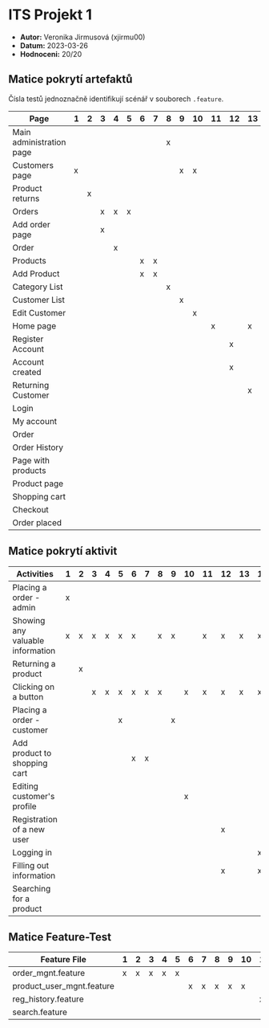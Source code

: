 # ITS Projekt 1

- **Autor:** Veronika Jirmusová (xjirmu00)
- **Datum:** 2023-03-26
- **Hodnoceni:** 20/20

## Matice pokrytí artefaktů

Čísla testů jednoznačně identifikují scénář v souborech `.feature`.

| Page        | 1 | 2 | 3 | 4 | 5 | 6 | 7 | 8 | 9 | 10 | 11 | 12 | 13 | 14 | 15 | 16 | 17 | 18 | 19 | 20 | 21 | 22 | 23 |
|----------                 |---|---|---|---|---|---|---|---|---|---|---|---|---|---|---|---|---|---|---|---|---|---|---|
| Main administration page  |   |   |   |   |   |   |   | x |   |   |   |   |   |   |   |   |   |   |   |   |   |   |   |
| Customers page            | x |   |   |   |   |   |   |   | x | x |   |   |   |   |   |   |   |   |   |   |   |   |   |
| Product returns           |   | x |   |   |   |   |   |   |   |   |   |   |   |   |   |   |   |   |   |   |   |   |   |
| Orders                    |   |   | x | x | x |   |   |   |   |   |   |   |   |   |   |   |   |   |   |   |   |   |   |
| Add order page            |   |   | x |   |   |   |   |   |   |   |   |   |   |   |   |   |   |   |   |   |   |   |   |
| Order <product>           |   |   |   | x |   |   |   |   |   |   |   |   |   |   |   |   |   |   |   |   |   |   |   |
| Products                  |   |   |   |   |   | x | x |   |   |   |   |   |   |   |   |   |   |   |   |   |   |   |   |
| Add Product               |   |   |   |   |   | x | x |   |   |   |   |   |   |   |   |   |   |   |   |   |   |   |   |
| Category List             |   |   |   |   |   |   |   | x |   |   |   |   |   |   |   |   |   |   |   |   |   |   |   |
| Customer List             |   |   |   |   |   |   |   |   | x |   |   |   |   |   |   |   |   |   |   |   |   |   |   |
| Edit Customer             |   |   |   |   |   |   |   |   |   | x |   |   |   |   |   |   |   |   |   |   |   |   |   |
| Home page                 |   |   |   |   |   |   |   |   |   |   | x |   | x |   |   | x |   |   | x | x |   |   |   |
| Register Account          |   |   |   |   |   |   |   |   |   |   |   | x |   |   |   |   |   |   |   |   |   |   |   |
| Account created           |   |   |   |   |   |   |   |   |   |   |   | x |   |   |   |   |   |   |   |   |   |   |   |
| Returning Customer        |   |   |   |   |   |   |   |   |   |   |   |   | x |   |   |   |   |   |   |   |   |   |   |
| Login                     |   |   |   |   |   |   |   |   |   |   |   |   |   | x |   |   |   |   |   |   |   |   |   |
| My account                |   |   |   |   |   |   |   |   |   |   |   |   |   | x |   | x |   | x |   |   |   |   |   |
| Order <customer>          |   |   |   |   |   |   |   |   |   |   |   |   |   |   | x |   |   |   |   |   |   |   |   |
| Order History             |   |   |   |   |   |   |   |   |   |   |   |   |   |   |   |   | x | x |   |   |   |   |   |
| Page with products        |   |   |   |   |   |   |   |   |   |   |   |   |   |   |   |   |   |   | x | x |   |   |   |
| Product page              |   |   |   |   |   |   |   |   |   |   |   |   |   |   |   |   |   |   |   |   | x |   |   |
| Shopping cart             |   |   |   |   |   |   |   |   |   |   |   |   |   |   |   |   |   |   |   |   |   | x |   |
| Checkout                  |   |   |   |   |   |   |   |   |   |   |   |   |   |   |   |   |   |   |   |   |   | x | x |
| Order placed              |   |   |   |   |   |   |   |   |   |   |   |   |   |   |   |   |   |   |   |   |   |   | x |


## Matice pokrytí aktivit

| Activities | 1 | 2 | 3 | 4 | 5 | 6 | 7 | 8 | 9 | 10 | 11 | 12 | 13 | 14 | 15 | 16 | 17 | 18 | 19 | 20 | 21 | 22 | 23 |
|----------                         |---|---|---|---|---|---|---|---|---|---|---|---|---|---|---|---|---|---|---|---|---|---|---|
| Placing a order - admin           | x |   |   |   |   |
| Showing any valuable information  | x | x | x | x | x | x |   | x | x |   | x | x | x | x | x | x | x | x | x | x |   | x|
| Returning a product               |   | x |   |   |   |
| Clicking on a button              |   |   | x | x | x | x | x | x |   | x | x | x | x | x | x |   | x |   | x |   |   | x | x |
| Placing a order - customer        |   |   |   |   | x |   |   |   | x |   |   |   |   |   |   | x |   | x |   |   |   |   | x |
| Add product to shopping cart      |   |   |   |   |   | x | x |   |   |   |   |   |   |   |   |   |   |   |   |   |   | x |
| Editing customer's profile        |   |   |   |   |   |   |   |   |   | x |
| Registration of a new user        |   |   |   |   |   |   |   |   |   |   |   | x |
| Logging in                        |   |   |   |   |   |   |   |   |   |   |   |   |   | x |
| Filling out information           |   |   |   |   |   |   |   |   |   |   |   | x |   | x |   |   |   |   |   |   |   |   | x |
| Searching for a product           |   |   |   |   |   |   |   |   |   |   |   |   |   |   |   |   |   |   |   | x | x |


## Matice Feature-Test

| Feature File              | 1 | 2 | 3 | 4 | 5 | 6 | 7 | 8 | 9 | 10 | 11 | 12 | 13 | 14 | 15 | 16 | 17 | 18 | 19 | 20 | 21 | 22 | 23 |
|----------                 |---|---|---|---|---|---|---|---|---|---|---|---|---|---|---|---|---|---|---|---|---|---|---|
| order_mgnt.feature        | x | x | x | x | x |
| product_user_mgnt.feature |   |   |   |   |   | x | x | x | x | x |
| reg_history.feature       |   |   |   |   |   |   |   |   |   |   | x | x | x | x | x | x | x | x |
| search.feature            |   |   |   |   |   |   |   |   |   |   |   |   |   |   |   |   |   |   | x | x | x | x | x | x | 

